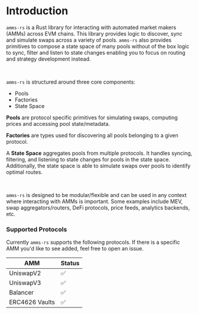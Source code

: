 # Introduction

`amms-rs` is a Rust library for interacting with automated market makers (AMMs) across EVM chains. This library provides logic to discover, sync and simulate swaps across a variety of pools. `amms-rs` also provides primitives to compose a state space of many pools without of the box logic to sync, filter and listen to state changes enabling you to focus on routing and strategy development instead.

<br>

`amms-rs` is structured around three core components:
- Pools
- Factories
- State Space


**Pools** are protocol specific primitives for simulating swaps, computing prices and accessing pool state/metadata.

**Factories** are types used for discovering all pools belonging to a given protocol. 

A **State Space** aggregates pools from multiple protocols. It handles syncing, filtering, and listening to state changes for pools in the state space. Additionally, the state space is able to simulate swaps over pools to identify optimal routes.

<br>

`amms-rs` is designed to be modular/flexible and can be used in any context where interacting with AMMs is important. Some examples include MEV, swap aggregators/routers, DeFi protocols, price feeds, analytics backends, etc.



### Supported Protocols
Currently `amms-rs` supports the following protocols. If there is a specific AMM you'd like to see added, feel free to open an issue.

| AMM             | Status |
| --------------- | ------ |
| UniswapV2 | ✅     |
| UniswapV3 | ✅     |
| Balancer  | ✅     |
| ERC4626 Vaults | ✅     |
